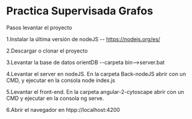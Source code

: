 # Practica Supervisada Grafos

Pasos levantar el proyecto

1.Instalar la última versión de nodeJS -- https://nodejs.org/es/

2.Descargar o clonar el proyecto

3.Levantar la base de datos orientDB --carpeta bin-->server.bat

4.Levantar el server en nodeJS. En la carpeta Back-nodeJS abrir con un CMD, y ejecutar en la consola node index.js

5.Levantar el front-end. En la carpeta angular-2-cytoscape abrir con un CMD y ejecutar en la consola ng serve.

6.Abrir el navegador en htpp://localhost:4200
